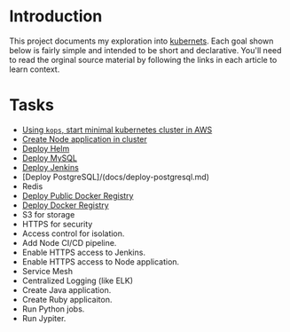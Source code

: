 # Introduction

This project documents my exploration into [kubernets](https://kubernetes.io/). Each goal shown below is fairly simple and intended to be short and declarative. You'll need to read the orginal source material by following the links in each article to learn context.

# Tasks

* [Using `kops`, start minimal kubernetes cluster in AWS](docs/create-cluster.md)
* [Create Node application in cluster](docs/deploy-node-application.md)
* [Deploy Helm](docs/deploy-helm.md)
* [Deploy MySQL](docs/deploy-mysql.md)
* [Deploy Jenkins](docs/deploy-jenkins.md)
* [Deploy PostgreSQL]/(docs/deploy-postgresql.md)
* Redis
* [Deploy Public Docker Registry](docs/deploy-public-docker-registry.md)
* [Deploy Docker Registry](docs/deploy-docker-registry.md)
* S3 for storage
* HTTPS for security
* Access control for isolation.
* Add Node CI/CD pipeline.
* Enable HTTPS access to Jenkins.
* Enable HTTPS access to Node application.
* Service Mesh
* Centralized Logging (like ELK)
* Create Java application.
* Create Ruby applicaiton.
* Run Python jobs.
* Run Jypiter.

